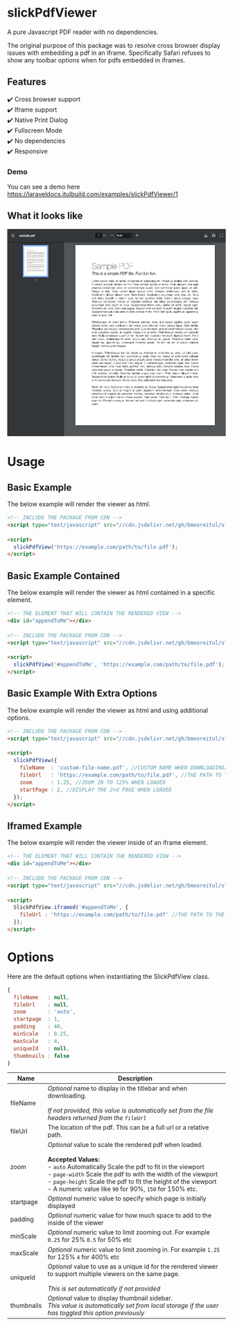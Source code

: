 # slickPdfViewer
A pure Javascript PDF reader with no dependencies.

The original purpose of this package was to resolve cross browser display issues with embedding a pdf in an iframe. 
Specifically Safari refuses to show any toolbar options when for pdfs embedded in iframes.

## Features
 :heavy_check_mark: Cross browser support<br>
 :heavy_check_mark: Iframe support<br>
 :heavy_check_mark: Native Print Dialog<br>
 :heavy_check_mark: Fullscreen Mode<br>
 :heavy_check_mark: No dependencies<br>
 :heavy_check_mark: Responsive<br>

### Demo
You can see a demo here https://laraveldocs.itulbuild.com/examples/slickPdfViewer/1



## What it looks like
![screenshot](examples/example.png)

# Usage

## Basic Example

The below example will render the viewer as html.

```html
<!-- INCLUDE THE PACKAGE FROM CDN -->
<script type="text/javascript" src="//cdn.jsdelivr.net/gh/bmooreitul/slickPdfViewer/slickPdfViewer.min.js"></script>

<script>
  slickPdfView('https://example.com/path/to/file.pdf');
</script>
```

## Basic Example Contained

The below example will render the viewer as html contained in a specific element.

```html
<!-- THE ELEMENT THAT WILL CONTAIN THE RENDERED VIEW -->
<div id="appendToMe"></div>

<!-- INCLUDE THE PACKAGE FROM CDN -->
<script type="text/javascript" src="//cdn.jsdelivr.net/gh/bmooreitul/slickPdfViewer/slickPdfViewer.min.js"></script>

<script>
  slickPdfView('#appendToMe', 'https://example.com/path/to/file.pdf');
</script>
```

## Basic Example With Extra Options

The below example will render the viewer as html and using additional options.

```html
<!-- INCLUDE THE PACKAGE FROM CDN -->
<script type="text/javascript" src="//cdn.jsdelivr.net/gh/bmooreitul/slickPdfViewer/slickPdfViewer.min.js"></script>

<script>
  slickPdfView({
    fileName  : 'custom-file-name.pdf', //CUSTOM NAME WHEN DOWNLOADING/PRINTING AND IN THE TITLE BAR
    fileUrl   : 'https://example.com/path/to/file.pdf', //THE PATH TO THE PDF (CAN BE A FULL URL OR A RELATIVE PATH)
    zoom      : 1.25, //ZOOM IN TO 125% WHEN LOADED
    startPage : 2, //DISPLAY THE 2nd PAGE WHEN LOADED
  });
</script>
```

## Iframed Example

The below example will render the viewer inside of an iframe element.

```html
<!-- THE ELEMENT THAT WILL CONTAIN THE RENDERED VIEW -->
<div id="appendToMe"></div>

<!-- INCLUDE THE PACKAGE FROM CDN -->
<script type="text/javascript" src="//cdn.jsdelivr.net/gh/bmooreitul/slickPdfViewer/slickPdfViewer.min.js"></script>

<script>
  SlickPdfView.iframed('#appendToMe', {
    fileUrl : 'https://example.com/path/to/file.pdf' //THE PATH TO THE PDF (CAN BE A FULL URL OR A RELATIVE PATH)
  });
</script>
```

# Options

Here are the default options when instantiating the SlickPdfView class.

```javascript
{
  fileName   : null,
  fileUrl    : null,
  zoom       : 'auto',
  startpage  : 1,
  padding    : 40,
  minScale   : 0.25,
  maxScale   : 4,
  uniqueId   : null,
  thumbnails : false
}
```

| Name | Description |
| --- | --- |
| fileName | *Optional* name to display in the titlebar and when downloading.<br><br> *If not provided, this value is automatically set from the file headers returned from the `fileUrl`* |
| fileUrl | The location of the pdf. This can be a full url or a relative path. |
| zoom | *Optional* value to scale the rendered pdf when loaded.<br><br>**Accepted Values:**<br> - `auto` Automatically Scale the pdf to fit in the viewport<br> - `page-width` Scale the pdf to with the width of the viewport<br> - `page-height` Scale the pdf to fit the height of the viewport<br> - A numeric value like `90` for 90%, `150` for 150% etc. |
| startpage | *Optional* numeric value to specify which page is initially displayed |
| padding | *Optional* numeric value for how much space to add to the inside of the viewer |
| minScale | *Optional* numeric value to limit zooming out. For example `0.25` for 25% `0.5` for 50% etc |
| maxScale | *Optional* numeric value to limit zooming in. For example `1.25` for 125% `4` for 400% etc |
| uniqueId | *Optional* value to use as a unique id for the rendered viewer to support multiple viewers on the same page.<br><br> *This is set automatically if not provided* |
| thumbnails | *Optional* value to display thumbnail sidebar.<br> *This value is automatically set from local storage if the user has toggled this option previously* |



